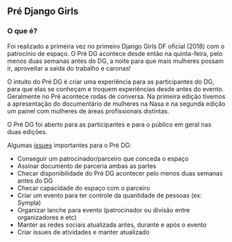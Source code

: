 ## Pré Django Girls

### O que é?

Foi realizado a primeira vez no primeiro Django Girls DF oficial (2018) com o patrocínio de espaço. O Pré DG acontece desde então na quinta-feira, pelo menos duas semanas antes do DG, a noite para que mais mulheres possam ir, aproveitar a saída do trabalho e caronas!

O intuito do Pré DG é criar uma experiência para as participantes do DG, para que elas se conheçam e troquem experiências desde antes do evento. Geralmente no Pré acontece rodas de conversa. Na primeira edição tivemos a apresentação do documentário de mulheres na Nasa e na segunda edição um painel com mulheres de áreas profissionais distintas.

O Pré DG foi aberto para as participantes e para o público em geral nas duas edições.

Algumas [issues](https://github.com/pyladiesdf/DjangoGirls/issues) importantes para o Pré DG:

- Conseguir um patrocinador/parceiro que conceda o espaço
- Assinar documento de parceria ambas as partes
- Checar disponibilidade do Pré DG acontecer pelo menos duas semanas antes do DG
- Checar capacidade do espaço com o parceiro
- Criar um evento para ter controle da quantidade de pessoas (ex: Sympla)
- Organizar lanche para evento (patrocinador ou divisão entre organizadores e etc)
- Manter as redes sociais atualizada antes, durante e após o evento
- Criar issues de atividades e manter atualizado
